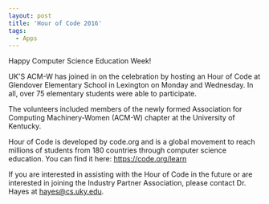 ```yaml
---
layout: post
title: 'Hour of Code 2016'
tags:
  - Apps
---
```


Happy Computer Science Education Week!

UK'S ACM-W has joined in on the celebration by hosting an Hour of Code at Glendover Elementary School in Lexington on Monday and Wednesday. In all, over 75 elementary students were able to participate.

The volunteers included members of the newly formed Association for Computing Machinery-Women (ACM-W) chapter at the University of Kentucky.

Hour of Code is developed by code.org and is a global movement to reach millions of students from 180 countries through computer science education. You can find it here: https://code.org/learn

If you are interested in assisting with the Hour of Code in the future or are interested in joining the Industry Partner Association, please contact Dr. Hayes at hayes@cs.uky.edu.
